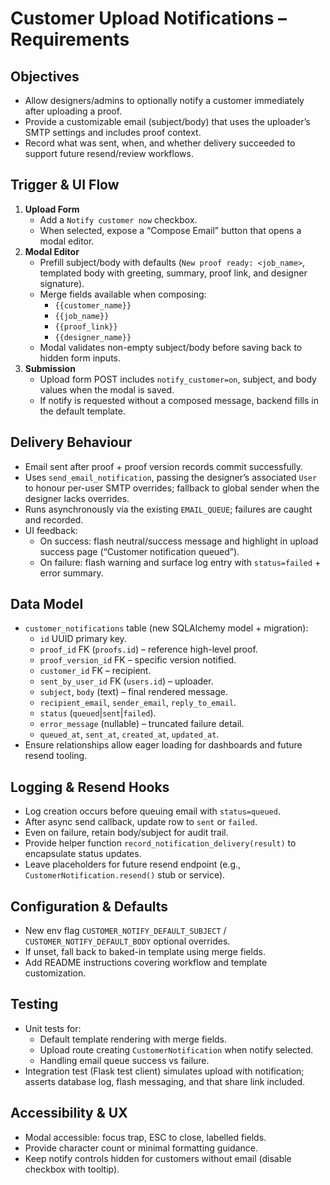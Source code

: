 # Customer Upload Notifications – Requirements

## Objectives
- Allow designers/admins to optionally notify a customer immediately after uploading a proof.
- Provide a customizable email (subject/body) that uses the uploader’s SMTP settings and includes proof context.
- Record what was sent, when, and whether delivery succeeded to support future resend/review workflows.

## Trigger & UI Flow
1. **Upload Form**
   - Add a `Notify customer now` checkbox.
   - When selected, expose a “Compose Email” button that opens a modal editor.
2. **Modal Editor**
   - Prefill subject/body with defaults (`New proof ready: <job_name>`, templated body with greeting, summary, proof link, and designer signature).
   - Merge fields available when composing:
     - `{{customer_name}}`
     - `{{job_name}}`
     - `{{proof_link}}`
     - `{{designer_name}}`
   - Modal validates non-empty subject/body before saving back to hidden form inputs.
3. **Submission**
   - Upload form POST includes `notify_customer=on`, subject, and body values when the modal is saved.
   - If notify is requested without a composed message, backend fills in the default template.

## Delivery Behaviour
- Email sent after proof + proof version records commit successfully.
- Uses `send_email_notification`, passing the designer’s associated `User` to honour per-user SMTP overrides; fallback to global sender when the designer lacks overrides.
- Runs asynchronously via the existing `EMAIL_QUEUE`; failures are caught and recorded.
- UI feedback:
  - On success: flash neutral/success message and highlight in upload success page (“Customer notification queued”).
  - On failure: flash warning and surface log entry with `status=failed` + error summary.

## Data Model
- `customer_notifications` table (new SQLAlchemy model + migration):
  - `id` UUID primary key.
  - `proof_id` FK (`proofs.id`) – reference high-level proof.
  - `proof_version_id` FK – specific version notified.
  - `customer_id` FK – recipient.
  - `sent_by_user_id` FK (`users.id`) – uploader.
  - `subject`, `body` (text) – final rendered message.
  - `recipient_email`, `sender_email`, `reply_to_email`.
  - `status` (`queued`|`sent`|`failed`).
  - `error_message` (nullable) – truncated failure detail.
  - `queued_at`, `sent_at`, `created_at`, `updated_at`.
- Ensure relationships allow eager loading for dashboards and future resend tooling.

## Logging & Resend Hooks
- Log creation occurs before queuing email with `status=queued`.
- After async send callback, update row to `sent` or `failed`.
- Even on failure, retain body/subject for audit trail.
- Provide helper function `record_notification_delivery(result)` to encapsulate status updates.
- Leave placeholders for future resend endpoint (e.g., `CustomerNotification.resend()` stub or service).

## Configuration & Defaults
- New env flag `CUSTOMER_NOTIFY_DEFAULT_SUBJECT` / `CUSTOMER_NOTIFY_DEFAULT_BODY` optional overrides.
- If unset, fall back to baked-in template using merge fields.
- Add README instructions covering workflow and template customization.

## Testing
- Unit tests for:
  - Default template rendering with merge fields.
  - Upload route creating `CustomerNotification` when notify selected.
  - Handling email queue success vs failure.
- Integration test (Flask test client) simulates upload with notification; asserts database log, flash messaging, and that share link included.

## Accessibility & UX
- Modal accessible: focus trap, ESC to close, labelled fields.
- Provide character count or minimal formatting guidance.
- Keep notify controls hidden for customers without email (disable checkbox with tooltip).
